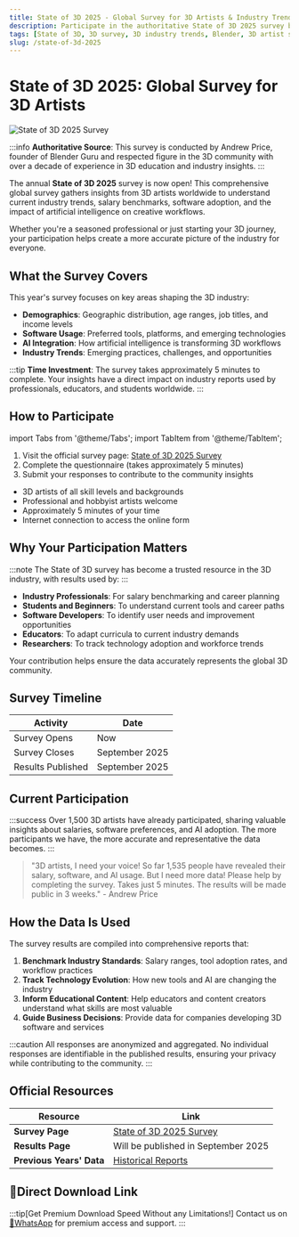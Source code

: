 ```yaml
---
title: State of 3D 2025 - Global Survey for 3D Artists & Industry Trends
description: Participate in the authoritative State of 3D 2025 survey by Andrew Price. Share insights on 3D industry trends, tools, salaries, AI usage & software adoption. Results published September 2025.
tags: [State of 3D, 3D survey, 3D industry trends, Blender, 3D artist salary, AI in 3D, Andrew Price, 3D software, 3D career, 3D tools, 3D workflow, industry survey, 3D community, Blender Guru]
slug: /state-of-3d-2025
---
```


# State of 3D 2025: Global Survey for 3D Artists

![State of 3D 2025 Survey](https://3dnchu.com/wp-content/uploads/2025/09/state-of-3d-2025-banner.jpg)

:::info
**Authoritative Source**: This survey is conducted by Andrew Price, founder of Blender Guru and respected figure in the 3D community with over a decade of experience in 3D education and industry insights.
:::

The annual **State of 3D 2025** survey is now open! This comprehensive global survey gathers insights from 3D artists worldwide to understand current industry trends, salary benchmarks, software adoption, and the impact of artificial intelligence on creative workflows.

Whether you're a seasoned professional or just starting your 3D journey, your participation helps create a more accurate picture of the industry for everyone.

## What the Survey Covers

This year's survey focuses on key areas shaping the 3D industry:

- **Demographics**: Geographic distribution, age ranges, job titles, and income levels
- **Software Usage**: Preferred tools, platforms, and emerging technologies
- **AI Integration**: How artificial intelligence is transforming 3D workflows
- **Industry Trends**: Emerging practices, challenges, and opportunities

:::tip
**Time Investment**: The survey takes approximately 5 minutes to complete. Your insights have a direct impact on industry reports used by professionals, educators, and students worldwide.
:::

## How to Participate

import Tabs from '@theme/Tabs';
import TabItem from '@theme/TabItem';

<Tabs>
  <TabItem value="survey-link" label="Survey Link" default>
    <ol>
      <li>Visit the official survey page: <a href="https://www.surveymonkey.com/r/N6P82GW" target="_blank">State of 3D 2025 Survey</a></li>
      <li>Complete the questionnaire (takes approximately 5 minutes)</li>
      <li>Submit your responses to contribute to the community insights</li>
    </ol>
  </TabItem>
  <TabItem value="requirements" label="Who Can Participate">
    <ul>
      <li>3D artists of all skill levels and backgrounds</li>
      <li>Professional and hobbyist artists welcome</li>
      <li>Approximately 5 minutes of your time</li>
      <li>Internet connection to access the online form</li>
    </ul>
  </TabItem>
</Tabs>

## Why Your Participation Matters

:::note
The State of 3D survey has become a trusted resource in the 3D industry, with results used by:
:::

- **Industry Professionals**: For salary benchmarking and career planning
- **Students and Beginners**: To understand current tools and career paths
- **Software Developers**: To identify user needs and improvement opportunities
- **Educators**: To adapt curricula to current industry demands
- **Researchers**: To track technology adoption and workforce trends

Your contribution helps ensure the data accurately represents the global 3D community.

## Survey Timeline

| Activity | Date |
|---------|------|
| Survey Opens | Now |
| Survey Closes | September 2025 |
| Results Published | September 2025 |

## Current Participation

:::success
Over 1,500 3D artists have already participated, sharing valuable insights about salaries, software preferences, and AI adoption. The more participants we have, the more accurate and representative the data becomes.
:::

> "3D artists, I need your voice! So far 1,535 people have revealed their salary, software, and AI usage. But I need more data! Please help by completing the survey. Takes just 5 minutes. The results will be made public in 3 weeks." - Andrew Price

## How the Data Is Used

The survey results are compiled into comprehensive reports that:

1. **Benchmark Industry Standards**: Salary ranges, tool adoption rates, and workflow practices
2. **Track Technology Evolution**: How new tools and AI are changing the industry
3. **Inform Educational Content**: Help educators and content creators understand what skills are most valuable
4. **Guide Business Decisions**: Provide data for companies developing 3D software and services

:::caution
All responses are anonymized and aggregated. No individual responses are identifiable in the published results, ensuring your privacy while contributing to the community.
:::

## Official Resources

| Resource | Link |
|---------|------|
| **Survey Page** | [State of 3D 2025 Survey](https://www.surveymonkey.com/r/N6P82GW) |
| **Results Page** | Will be published in September 2025 |
| **Previous Years' Data** | [Historical Reports](https://3dnchu.com/state-of-3d) |

## 🚀Direct Download Link
:::tip[Get Premium Download Speed Without any Limitations!]
Contact us on [💬WhatsApp](https://wa.me/+8613237610083) for premium  access and support.
:::
